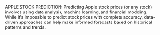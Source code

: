 APPLE STOCK PREDICTION:
                        Predicting Apple stock prices (or any stock) involves using data analysis, machine learning, and financial modeling. While it's impossible to predict stock prices with complete accuracy, data-driven approaches can help make informed forecasts based on historical patterns and trends.
